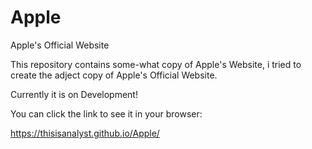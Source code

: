 # Apple
Apple's Official Website

This repository contains some-what copy of Apple's Website, i tried to create the adject copy of Apple's Official Website.

Currently it is on Development!

You can click the link to see it in your browser:

https://thisisanalyst.github.io/Apple/
